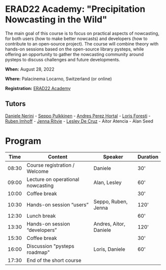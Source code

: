 # ERAD22 Academy: "Precipitation Nowcasting in the Wild"

The main goal of this course is to focus on practical aspects of nowcasting, for both users (how to make better nowcasts) and developers (how to contribute to an open-source project). 
The course will combine theory with hands-on sessions based on the open-source library pysteps, while offering an opportunity to gather the nowcasting community around pysteps to discuss challenges and future developments.

**When:** August 28, 2022

**Where:** Palacinema Locarno, Switzerland (or online)

**Registration:** [ERAD22 Academy](https://www.erad2022.ch/erad2022-academy)

## Tutors

[Daniele Nerini](https://github.com/dnerini) - [Seppo Pulkkinen](https://github.com/pulkkins) - [Andres Perez Hortal](https://github.com/aperezhortal) - 
[Loris Foresti](https://github.com/loforest) - [Ruben Imhoff](https://github.com/RubenImhoff) - [Jenna Ritvje](https://github.com/ritvje) -
[Lesley De Cruz](https://github.com/ladc) - Aitor Atencia - Alan Seed

# Program

| Time  | Content                           | Speaker                | Duration |
|-------|-----------------------------------|------------------------|----------|
| 08:30 | Course registration / Welcome     | Daniele                | 30'      |
| 09:00 | Lecture on operational nowcasting | Alan, Lesley           | 60'      |
| 10:00 | Coffee break                      |                        | 30'      |
| 10:30 | Hands-on session “users”          | Seppo, Ruben, Jenna    | 120'     |
| 12:30 | Lunch break                       |                        | 60'      |
| 13:30 | Hands-on session “developers”     | Andres, Aitor, Daniele | 120'     |
| 15:30 | Coffee break                      |                        | 30'      |
| 16:00 | Discussion "pysteps roadmap"      | Loris, Daniele         | 60'      |
| 17:30 | End of the short course           |                        |          |
